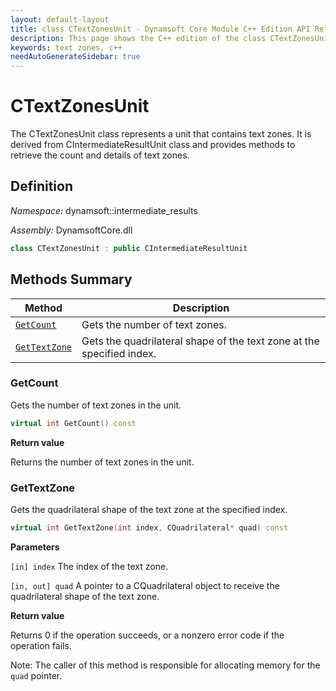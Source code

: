 ```yaml
---
layout: default-layout
title: class CTextZonesUnit - Dynamsoft Core Module C++ Edition API Reference
description: This page shows the C++ edition of the class CTextZonesUnit in Dynamsoft Core Module.
keywords: text zones, c++
needAutoGenerateSidebar: true
---
```


# CTextZonesUnit

The CTextZonesUnit class represents a unit that contains text zones. It is derived from CIntermediateResultUnit class and provides methods to retrieve the count and details of text zones.

## Definition

*Namespace:* dynamsoft::intermediate_results

*Assembly:* DynamsoftCore.dll

```cpp
class CTextZonesUnit : public CIntermediateResultUnit
```

## Methods Summary

| Method               | Description |
|----------------------|-------------|
| [`GetCount`](#getcount) | Gets the number of text zones.|
| [`GetTextZone`](#gettextzone) | Gets the quadrilateral shape of the text zone at the specified index.|

### GetCount

Gets the number of text zones in the unit.

```cpp
virtual int GetCount() const
```

**Return value**

Returns the number of text zones in the unit.

### GetTextZone

Gets the quadrilateral shape of the text zone at the specified index.

```cpp
virtual int GetTextZone(int index, CQuadrilateral* quad) const
```

**Parameters**

`[in] index` The index of the text zone.

`[in, out] quad` A pointer to a CQuadrilateral object to receive the quadrilateral shape of the text zone.

**Return value**

Returns 0 if the operation succeeds, or a nonzero error code if the operation fails.

Note: The caller of this method is responsible for allocating memory for the `quad` pointer.

